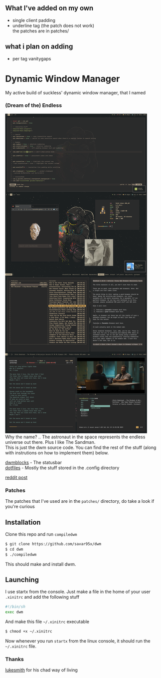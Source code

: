 ## What I've added on my own
- single client padding  
- underline tag (the patch does not work)  
the patches are in patches/  
## what i plan on adding
- per tag vanitygaps
# Dynamic Window Manager
My active build of suckless' dynamic window manager, that I named  
### (Dream of the) Endless
![preview](.assets/endless.png)  
Why the name? .. The astronaut in the space represents the endless universe out there. Plus I like The Sandman.  
This is just the dwm source code. You can find the rest of the stuff (along with instrutions on how to implement them) below.  

[dwmblocks](https://github.com/savar95x/dwmblocks) - The statusbar  
[dotfiles](https://github.com/savar95x/dotfiles) - Mostly the stuff stored in the .config directory  

[reddit post](https://www.reddit.com/r/unixporn/comments/15sh6yw/dwm_dream_of_the_endless/)  
### Patches
The patches that I've used are in the `patches/` directory, do take a look if you're curious  

## Installation
Clone this repo and run `compiledwm`
```bash
$ git clone https://github.com/savar95x/dwm
$ cd dwm
$ ./compiledwm
```  
This should make and install dwm.  

## Launching
I use startx from the console. Just make a file in the home of your user `.xinitrc` and add the following stuff
```bash
#!/bin/sh
exec dwm
```  
And make this file `~/.xinitrc` executable  
```bash
$ chmod +x ~/.xinitrc
```  
Now whenever you run `startx` from the linux console, it should run the `~/.xinitrc` file.  

### Thanks
[lukesmith](https://lukesmith.xyz) for his chad way of living
